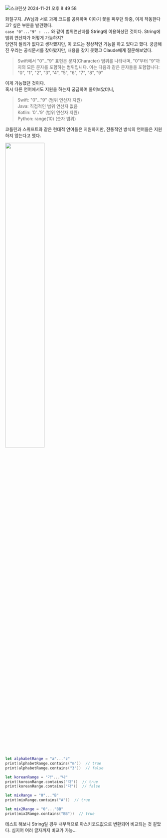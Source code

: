![스크린샷 2024-11-21 오후 8 49 58](https://github.com/user-attachments/assets/2032b26e-f7b1-423b-b1ba-f3eaa79595b3)

화질구지.
JW님과 서로 과제 코드를 공유하며 이야기 꽃을 피우던 와중, 이게 작동한다고? 싶은 부분을 발견했다.  
`case "0"..."9" : ...` 와 같이 범위연산자를 String에 이용하셨던 것이다.
String에 범위 연산자가 어떻게 가능하지?  
당연히 될리가 없다고 생각했지만, 이 코드는 정상적인 기능을 하고 있다고 했다.
궁금해진 우리는 공식문서를 찾아봤지만, 내용을 찾지 못했고 Claude에게 질문해보았다.

> Swift에서 "0"..."9" 표현은 문자(Character) 범위를 나타내며, "0"부터 "9"까지의 모든 문자를 포함하는 범위입니다. 이는 다음과 같은 문자들을 포함합니다:
"0", "1", "2", "3", "4", "5", "6", "7", "8", "9"

이게 가능했던 것이다.  
혹시 다른 언어에서도 지원을 하는지 궁금하여 물어보았더니,

> Swift: "0"..."9" (범위 연산자 지원) </br>
Java: 직접적인 범위 연산자 없음 </br>
Kotlin: '0'..'9' (범위 연산자 지원) </br>
Python: range(10) (숫자 범위)

코틀린과 스위프트와 같은 현대적 언어들은 지원하지만, 전통적인 방식의 언어들은 지원하지 않는다고 했다. 

<img src="https://github.com/user-attachments/assets/a9a2e7d8-9940-4a74-917f-0923ab2cb2bb" width="50%"/>


```swift
let alphabetRange = "a"..."z"
print(alphabetRange.contains("m"))  // true
print(alphabetRange.contains("3"))  // false

let koreanRange = "가"..."나"
print(koreanRange.contains("각"))  // true
print(koreanRange.contains("다"))  // false

let mixRange = "0"..."B"
print(mixRange.contains("A"))  // true

let mix2Range = "0"..."BB"
print(mix2Range.contains("BB"))  // true
```

테스트 해보니 String일 경우 내부적으로 아스키코드값으로 변환되어 비교되는 것 같았다. 심지어 여러 글자까지 비교가 가능...